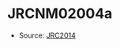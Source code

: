 <a name="material" />

# JRCNM02004a
<script type="application/ld+json">
  {
    "@context": "https://schema.org/",
    "@type": "ChemicalSubstance",
    "http://purl.org/dc/terms/conformsTo":
      {
        "@type": "CreativeWork",
        "@id": "https://bioschemas.org/profiles/ChemicalSubstance/0.4-RELEASE/"
      },
    "@id": "https://egonw.github.io/nanowiki/nanowiki385.html#material",
    "name": "JRCNM02004a",
    "sameAs": "http://127.0.0.1/mediawiki/index.php/Special:URIResolver/JRCNM02004a"
  }
</script>


* Source: [JRC2014](JRC2014.md)
